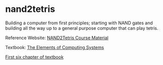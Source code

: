 # nand2tetris

Building a computer from first principles; starting with NAND gates and building all the way up to a general purpose computer that can play tetris.

Reference Website: [NAND2Tetris Course Material](http://www.nand2tetris.org/)

Textbook: [The Elements of Computing Systems](http://www.amazon.com/Elements-Computing-Systems-Building-Principles/dp/0262640686/ref=ed_oe_p)

[First six chapter of textbook](http://www.nand2tetris.org/chapters/)
